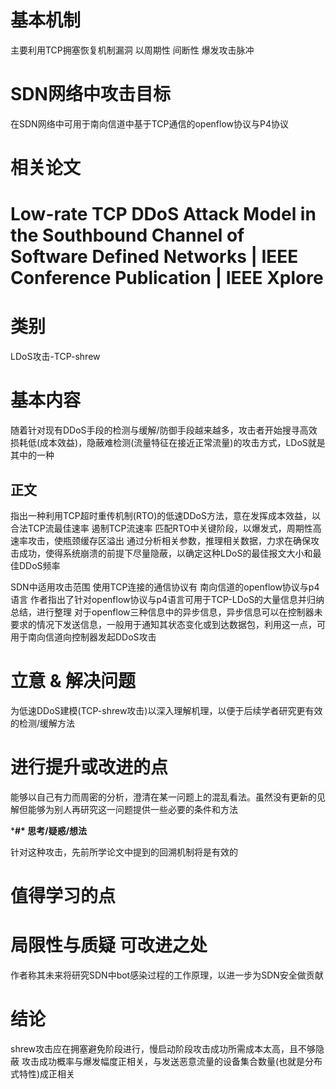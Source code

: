 # 基本机制

主要利用TCP拥塞恢复机制漏洞
以周期性 间断性 爆发攻击脉冲

# SDN网络中攻击目标

在SDN网络中可用于南向信道中基于TCP通信的openflow协议与P4协议

# 相关论文





# Low-rate TCP DDoS Attack Model in the Southbound Channel of Software Defined Networks | IEEE Conference Publication | IEEE Xplore

# **类别**

LDoS攻击-TCP-shrew

# **基本内容**

随着针对现有DDoS手段的检测与缓解/防御手段越来越多，攻击者开始搜寻高效损耗低(成本效益)，隐蔽难检测(流量特征在接近正常流量)的攻击方式，LDoS就是其中的一种

## **正文**

指出一种利用TCP超时重传机制(RTO)的低速DDoS方法，意在发挥成本效益，以合法TCP流最佳速率 遏制TCP流速率 匹配RTO中关键阶段，以爆发式，周期性高速率攻击，使瓶颈缓存区溢出 通过分析相关参数，推理相关数据，力求在确保攻击成功，使得系统崩溃的前提下尽量隐蔽，以确定这种LDoS的最佳报文大小和最佳DDoS频率

SDN中适用攻击范围 使用TCP连接的通信协议有 南向信道的openflow协议与p4语言 作者指出了针对openflow协议与p4语言可用于TCP-LDoS的大量信息并归纳总结，进行整理 对于openflow三种信息中的异步信息，异步信息可以在控制器未要求的情况下发送信息，一般用于通知其状态变化或到达数据包，利用这一点，可用于南向信道向控制器发起DDoS攻击

# **立意 & 解决问题**

为低速DDoS建模(TCP-shrew攻击)以深入理解机理，以便于后续学者研究更有效的检测/缓解方法

# **进行提升或改进的点**

能够以自己有力而周密的分析，澄清在某一问题上的混乱看法。虽然没有更新的见解但能够为别人再研究这一问题提供一些必要的条件和方法

***#\* 思考/疑惑/想法**

针对这种攻击，先前所学论文中提到的回溯机制将是有效的

# **值得学习的点**

# **局限性与质疑 可改进之处**

作者称其未来将研究SDN中bot感染过程的工作原理，以进一步为SDN安全做贡献

# **结论**

shrew攻击应在拥塞避免阶段进行，慢启动阶段攻击成功所需成本太高，且不够隐蔽 攻击成功概率与爆发幅度正相关，与发送恶意流量的设备集合数量(也就是分布式特性)成正相关